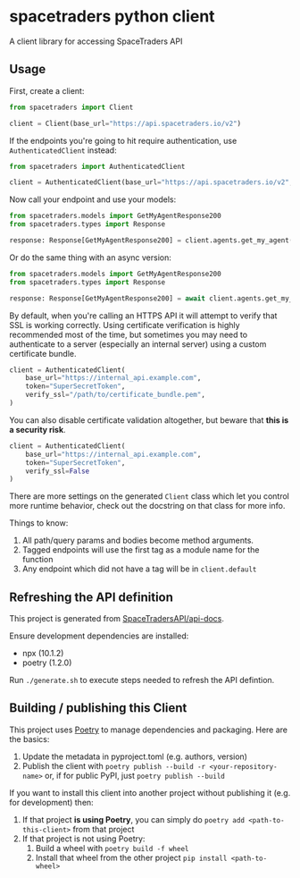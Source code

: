 # spacetraders python client

A client library for accessing SpaceTraders API

## Usage

First, create a client:

```python
from spacetraders import Client

client = Client(base_url="https://api.spacetraders.io/v2")
```

If the endpoints you're going to hit require authentication, use `AuthenticatedClient` instead:

```python
from spacetraders import AuthenticatedClient

client = AuthenticatedClient(base_url="https://api.spacetraders.io/v2", token="SuperSecretToken")
```

Now call your endpoint and use your models:

```python
from spacetraders.models import GetMyAgentResponse200
from spacetraders.types import Response

response: Response[GetMyAgentResponse200] = client.agents.get_my_agent()
```

Or do the same thing with an async version:

```python
from spacetraders.models import GetMyAgentResponse200
from spacetraders.types import Response

response: Response[GetMyAgentResponse200] = await client.agents.get_my_agent()
```

By default, when you're calling an HTTPS API it will attempt to verify that SSL is working correctly. Using certificate verification is highly recommended most of the time, but sometimes you may need to authenticate to a server (especially an internal server) using a custom certificate bundle.

```python
client = AuthenticatedClient(
    base_url="https://internal_api.example.com",
    token="SuperSecretToken",
    verify_ssl="/path/to/certificate_bundle.pem",
)
```

You can also disable certificate validation altogether, but beware that **this is a security risk**.

```python
client = AuthenticatedClient(
    base_url="https://internal_api.example.com",
    token="SuperSecretToken",
    verify_ssl=False
)
```

There are more settings on the generated `Client` class which let you control more runtime behavior, check out the docstring on that class for more info.

Things to know:

1. All path/query params and bodies become method arguments.
1. Tagged endpoints will use the first tag as a module name for the function
1. Any endpoint which did not have a tag will be in `client.default`

## Refreshing the API definition

This project is generated from [SpaceTradersAPI/api-docs](https://github.com/SpaceTradersAPI/api-docs/).

Ensure development dependencies are installed:

- npx (10.1.2)
- poetry (1.2.0)

Run `./generate.sh` to execute steps needed to refresh the API defintion.

## Building / publishing this Client

This project uses [Poetry](https://python-poetry.org/) to manage dependencies and packaging.  Here are the basics:

1. Update the metadata in pyproject.toml (e.g. authors, version)
1. Publish the client with `poetry publish --build -r <your-repository-name>` or, if for public PyPI, just `poetry publish --build`

If you want to install this client into another project without publishing it (e.g. for development) then:

1. If that project **is using Poetry**, you can simply do `poetry add <path-to-this-client>` from that project
1. If that project is not using Poetry:
    1. Build a wheel with `poetry build -f wheel`
    1. Install that wheel from the other project `pip install <path-to-wheel>`
